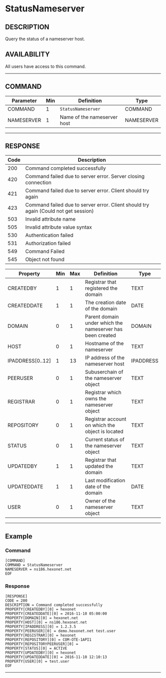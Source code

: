 # StatusNameserver

## DESCRIPTION
Query the status of a nameserver host.

## AVAILABILITY
All users have access to this command.

----
## COMMAND

Parameter | Min | Definition | Type
---- | ---- | ---- | ----
COMMAND | 1 | `StatusNameserver` | COMMAND
NAMESERVER | 1 | Name of the nameserver host | NAMESERVER

----
## RESPONSE

Code | Description
---- | ----
200 | Command completed successfully
420 | Command failed due to server error. Server closing connection
421 | Command failed due to server error. Client should try again
423 | Command failed due to server error. Client should try again (Could not get session)
503 | Invalid attribute name
505 | Invalid attribute value syntax
530 | Authentication failed
531 | Authorization failed
549 | Command Failed
545 | Object not found

Property | Min | Max | Definition | Type
---- | ---- | ---- | ---- | ----
CREATEDBY | 1 | 1 | Registrar that registered the domain | TEXT
CREATEDDATE | 1 | 1 | The creation date of the domain | DATE
DOMAIN | 0 | 1 | Parent domain under which the nameserver has been created | DOMAIN
HOST | 0 | 1 | Hostname of the nameserver | TEXT
IPADDRESS[0..12] | 1 | 13 | IP address of the nameserver host | IPADDRESS
PEERUSER | 0 | 1 | Subuserchain of the nameserver object | TEXT
REGISTRAR | 0 | 1 | Registrar which owns the nameserver object | TEXT
REPOSITORY | 0 | 1 | Registrar account on which the object is located | TEXT
STATUS | 0 | 1 | Current status of the nameserver object | TEXT
UPDATEDBY | 1 | 1 | Registrar that updated the domain | TEXT
UPDATEDDATE | 1 | 1 | Last modification date of the domain | DATE
USER | 0 | 1 | Owner of the nameserver object | TEXT


----
## Example

### Command

```
[COMMAND]
COMMAND = StatusNameserver
NAMESERVER = ns186.hexonet.net
EOF
```
### Response

```
[RESPONSE]
CODE = 200
DESCRIPTION = Command completed successfully
PROPERTY[CREATEDBY][0] = hexonet
PROPERTY[CREATEDDATE][0] = 2016-11-10 05:00:00
PROPERTY[DOMAIN][0] = hexonet.net
PROPERTY[HOST][0] = ns186.hexonet.net
PROPERTY[IPADDRESS][0] = 1.2.3.5
PROPERTY[PEERUSER][0] = demo.hexonet.net test.user
PROPERTY[REGISTRAR][0] = hexonet
PROPERTY[REPOSITORY][0] = COM-OTE-1API1
PROPERTY[REPOSITORYPEERUSER][0] =
PROPERTY[STATUS][0] = ACTIVE
PROPERTY[UPDATEDBY][0] = hexonet
PROPERTY[UPDATEDDATE][0] = 2016-11-10 12:10:13
PROPERTY[USER][0] = test.user
EOF
```

----
